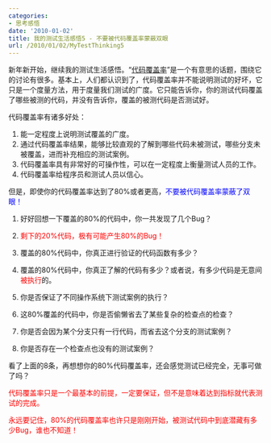 ```yaml
---
categories:
- 思考感悟
date: '2010-01-02'
title: 我的测试生活感悟5 - 不要被代码覆盖率蒙蔽双眼
url: /2010/01/02/MyTestThinking5
---
```



新年新开始，继续我的测试生活感悟。&#8220;[代码覆盖率](http://www.cnblogs.com/coderzh/archive/2009/03/29/1424344.html)&#8221;是一个有意思的话题，围绕它的讨论有很多。基本上，人们都认识到了，代码覆盖率并不能说明测试的好坏，它只是一个度量方法，用于度量我们测试的广度。它只能告诉你，你的测试代码覆盖了哪些被测的代码，并没有告诉你，覆盖的被测代码是否测试好。

代码覆盖率有诸多好处：

1.  能一定程度上说明测试覆盖的广度。
2.  通过代码覆盖率结果，能够比较直观的了解到哪些代码未被测试，哪些分支未被覆盖，进而补充相应的测试案例。
3.  代码覆盖率具有非常好的可操作性，可以在一定程度上衡量测试人员的工作。
4.  代码覆盖率给程序员和测试人员以信心。

但是，即使你的代码覆盖率达到了80%或者更高，<span style="color: #0000ff;">不要被代码覆盖率蒙蔽了双眼！</span>

1.  好好回想一下覆盖的80%的代码中，你一共发现了几个Bug？
2.  <span style="color: red;">剩下的20%代码，极有可能产生80%的Bug！</span>
3.  覆盖的80%代码中，你真正进行验证的代码函数有多少？
4.  覆盖的80%代码中，你真正了解的代码有多少？或者说，有多少代码是无意间<span style="color: red;">被执行</span>的。

5.  你是否保证了不同操作系统下测试案例的执行？
6.  这80%覆盖的代码中，你是否偷懒省去了某些复杂的检查点的检查？
7.  你是否会因为某个分支只有一行代码，而省去这个分支的测试案例？
8.  你是否存在一个检查点也没有的测试案例？

看了上面的8条，再想想你的80%代码覆盖率，还会感觉测试已经完全，无事可做了吗？

<span style="color: #ff0000;">代码覆盖率只是一个最基本的前提，一定要保证，但不是意味着达到指标就代表测试的完成。</span>

<span style="color: #ff0000;">永远要记住，80%的代码覆盖率也许只是刚刚开始，被测试代码中到底潜藏有多少Bug，谁也不知道！</span>